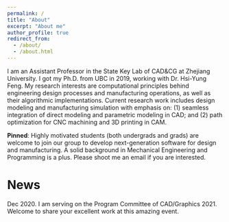 ```yaml
---
permalink: /
title: "About"
excerpt: "About me"
author_profile: true
redirect_from: 
  - /about/
  - /about.html
---
```


I am an Assistant Professor in the State Key Lab of CAD&CG at Zhejiang University. I got my Ph.D. from UBC in 2019, working with Dr. Hsi-Yung Feng. My research interests are computational principles behind engineering design processes and manufacturing operations, as well as their algorithmic implementations. Current research work includes design modeling and manufacturing simulation with emphasis on: (1) seamless integration of direct modeling and parametric modeling in CAD; and (2) path optimization for CNC machining and 3D printing in CAM.

**Pinned**: Highly motivated students (both undergrads and grads) are welcome to join our group to develop next-generation software for design and manufacturing. A solid background in Mechanical Engineering and Programming is a plus. Please shoot me an email if you are interested.

News
======
Dec 2020. I am serving on the Program Committee of CAD/Graphics 2021. Welcome to share your excellent work at this amazing event.



